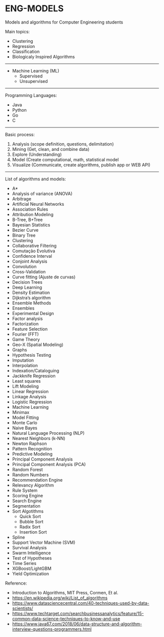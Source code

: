 # ENG-MODELS
Models and algorithms for Computer Engineering students

Main topics:

- Clustering
- Regression
- Classification
- Biologicaly Inspired Algorithms

---

- Machine Learning (ML)
  - Supervised
  - Unsupervised 

---
Programming Languages:
- Java
- Python
- Go
- C
---
Basic process:

1. Analysis (scope definition, questions, delimitation)
2. Mining (Get, clean, and combine data)
3. Explore (Understanding)
4. Model (Create computational, math, statistical model
5. Visualize (Communicate, create algorithms, publish app or WEB API)
---

List of algorithms and models:

- A*
- Analysis of variance (ANOVA)
- Arbitrage
- Artificial Neural Networks
- Association Rules
- Attribution Modeling
- B-Tree, B+Tree
- Bayesian Statistics
- Bezier Curve
- Binary Tree
- Clustering
- Collaborative Filtering
- Comutação Evolutiva
- Confidence Interval
- Conjoint Analysis
- Convolution
- Cross-Validation
- Curve fitting (Ajuste de curvas)
- Decision Trees
- Deep Learning
- Density Estimation
- Dijkstra’s algorithm
- Ensemble Methods
- Ensembles
- Experimental Design
- Factor analysis
- Factorization
- Feature Selection
- Fourier (FFT)
- Game Theory
- Geo-X (Spatial Modeling)
- Graphs
- Hypothesis Testing
- Imputation
- Interpolation
- Indexation/Cataloguing
- Jackknife Regression
- Least squares
- Lift Modeling
- Linear Regression
- Linkage Analysis
- Logistic Regression
- Machine Learning
- Minimax
- Model Fitting
- Monte Carlo
- Naive Bayes
- Natural Language Processing (NLP)
- Nearest Neighbors (k-NN)
- Newton Raphson
- Pattern Recognition
- Predictive Modeling
- Principal Component Analysis
- Principal Component Analysis (PCA)
- Random Forest
- Random Numbers
- Recommendation Engine
- Relevancy Algorithm
- Rule System
- Scoring Engine
- Search Engine
- Segmentation
- Sort Algotithms
  - Quick Sort
  - Bubble Sort
  - Radix Sort
  - Insertion Sort  
- Spline 
- Support Vector Machine (SVM)
- Survival Analysis
- Swarm Intelligence
- Test of Hypotheses
- Time Series
- XGBoost/LightGBM
- Yield Optimization

Reference:

- Introduction to Algorithms, MIT Press, Cormen, Et al.
- https://en.wikipedia.org/wiki/List_of_algorithms
- https://www.datasciencecentral.com/40-techniques-used-by-data-scientists/
- https://www.techtarget.com/searchbusinessanalytics/feature/15-common-data-science-techniques-to-know-and-use
- https://www.java67.com/2018/06/data-structure-and-algorithm-interview-questions-programmers.html
